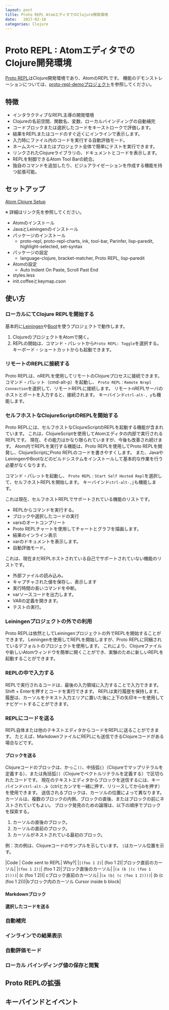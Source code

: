 ```yaml
---
layout: post
title: Proto REPL AtomエディタでのClojure開発環境
date:   2017-02-18
categories: Clojure
---
```

# Proto REPL : AtomエディタでのClojure開発環境

[Proto REPL](https://atom.io/packages/proto-repl)はClojure開発環境であり、AtomのREPLです。
機能のデモンストレーションについては、[proto-repl-demoプロジェクト](https://github.com/jasongilman/proto-repl-demo)を参照してください。

## 特徴

- インタラクティブなREPL主導の開発環境
- Clojureの名前空間、関数名、変数、ローカルバインディングの自動補完
- コードブロックまたは選択したコードをキーストロークで評価します。
- 結果をREPLまたはコードのすぐ近くにインラインで表示します。
- 入力時にファイル内のコードを実行する自動評価モード。
- ネームスペースまたはプロジェクト全体で簡単にテストを実行できます。
- リンクされたClojureライブラリの、ドキュメントとコードを表示します。
- REPLを制御できるAtom Tool Barの統合。
- 独自のコマンドを追加したり、ビジュアライゼーションを作成する機能を持つ拡張可能。


## セットアップ

[Atom Clojure Setup](https://git.io/atom_clojure_setup)

※ 詳細はリンク先を参照してください。

- Atomのインストール
- JavaとLeiningenのインストール
- パッケージのインストール
  - proto-repl, proto-repl-charts, ink, tool-bar, Parinfer, lisp-paredit, highlight-selected, set-syntax
- パッケージの設定
  - language-clojure, bracket-matcher, Proto REPL, lisp-paredit
- Atomの設定
  - Auto Indent On Paste, Scroll Past End
- styles.less
- init.coffeeとkeymap.cson


## 使い方
### ローカルにてClojure REPLを開始する
基本的に[Leiningen](https://leiningen.org/)や[Boot](http://boot-clj.com/)を使うプロジェクトで動作します。

1. ClojureのプロジェクトをAtomで開く。
2. REPLの開始は、コマンド・パレットから`Proto REPL: Toggle`を選択する。キーボード・ショートカットからも起動できます。

### リモートのREPLに接続する
Proto REPLは、nREPLを使用してリモートのClojureプロセスに接続できます。 コマンド・パレット（cmd-alt-p）を起動し、 `Proto REPL：Remote Nrepl Connection`を選択して、リモートREPLに接続します。 リモートnREPLサーバのホストとポートを入力すると、接続されます。 キーバインド`ctrl-alt-, y`も機能します。

### セルフホストなClojureScriptのREPLを開始する
Proto REPLには、セルフホストなClojureScriptのREPLを起動する機能が含まれています。 これは、ClojureScriptを使用してAtomエディタの内部で実行されるREPLです。 現在、その能力はかなり限られていますが、今後も改善され続けます。 Atom内でREPLを実行する機能は、Proto REPLを使用してProto REPLを開発し、ClojureScriptにProto REPLのコードを書きやすくします。 また、JavaやLeiningenやBootなどのビルドシステムをインストールして基本的な作業を行う必要がなくなります。

コマンド・パレットを起動し、 `Proto REPL：Start Self Hosted Repl`を選択して、セルフホストREPLを開始します。 キーバインド`ctrl-alt-,j`も機能します。

これは現在、セルフホストREPLでサポートされている機能のリストです。

- REPLからコマンドを実行する。
- ブロックや選択したコードの実行
- varsのオートコンプリート
- Proto REPLチャートを使用してチャートとグラフを描画します。
- 結果のインライン表示
- varのドキュメントを表示します。
- 自動評価モード。

これは、現在まだREPLホストされている自己でサポートされていない機能のリストです。

- 外部ファイルの読み込み。
- キャプチャされた値を保存し、表示します
- 実行時間の長いコマンドを中断。
- varソースコードを出力します。
- VARの定義を開きます。
- テストの実行。

### Leiningenプロジェクトの外での利用

Proto REPLは依然としてLeiningenプロジェクトの外でREPLを開始することができます。 Leiningenを使用してREPLを開始しますが、Proto REPLに同梱されているデフォルトのプロジェクトを使用します。 これにより、Clojureファイルや新しいAtomウィンドウを簡単に開くことができ、実験のために新しいREPLを起動することができます。

### REPLの中で入力する

REPLで実行されるコードは、最後の入力領域に入力することで入力できます。 Shift + Enterを押すとコードを実行できます。 REPLは実行履歴を保持します。 履歴は、カーソルをテキスト入力エリアに置いた後に上下の矢印キーを使用してナビゲートすることができます。

### REPLにコードを送る

REPL自体または他のテキストエディタからコードをREPLに送ることができます。 たとえば、MarkdownファイルにREPLにも送信できるClojureコードがある場合などです。

#### ブロックを送る

Clojureコードのブロックは、かっこ`()`、中括弧`{}`（Clojureでマップリテラルを定義する）、または角括弧`[]`（Clojureでベクトルリテラルを定義する）で区切られたコードです。 現在のテキストエディタからブロックを送信するには、キーバインド`ctrl-alt-,b`（ctrlとカンマを一緒に押す、リリースしてからbを押す）を使用できます。 送信されるブロックは、カーソルの位置によって異なります。 カーソルは、複数のブロックの内側、ブロックの直後、またはブロックの前にネストされていてもよい。 ブロック発見のための論理は、以下の順序でブロックを探索する。

1.  カーソルの直後のブロック。
1.  カーソルの直前のブロック。
1.  カーソルがネストされている最初のブロック。

例：次の例は、Clojureコードのサンプルを示しています。 `|`はカーソル位置を示す。

|Code	| Code sent to REPL|	Why?|
|`|(foo 1 2)`| (foo 1 2)|ブロック直前のカーソル|
|`(foo 1 2)|`| (foo 1 2)|ブロック直後のカーソル|
|`(a (b |(c (foo 1 2))))`| (c (foo 1 2))| cブロック直前のカーソル|
|`(a (b| (c (foo 1 2))))`| (b (c (foo 1 2)))|bブロック内のカーソル Cursor inside b block|

#### Markdownブロック
#### 選択したコードを送る
### 自動補完
### インラインでの結果表示
### 自動評価モード
### ローカル バインディング値の保存と閲覧
## Proto REPLの拡張
## キーバインドとイベント
